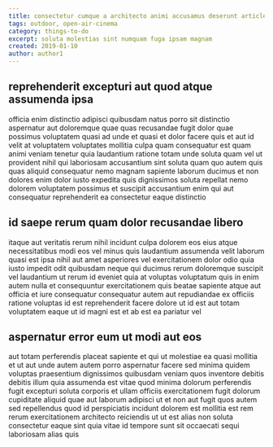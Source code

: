 ```yaml
---
title: consectetur cumque a architecto animi accusamus deserunt article 1319
tags: outdoor, open-air-cinema
category: things-to-do
excerpt: soluta molestias sint numquam fuga ipsam magnam
created: 2019-01-10
author: author1
---
```


## reprehenderit excepturi aut quod atque assumenda ipsa

officia enim distinctio adipisci quibusdam natus porro sit distinctio aspernatur aut doloremque quae quas recusandae fugit dolor quae possimus voluptatem quasi ad unde et quasi et dolor facere quis et aut id velit at voluptatem voluptates mollitia culpa quam consequatur est quam animi veniam tenetur quia laudantium ratione totam unde soluta quam vel ut provident nihil qui laboriosam accusantium sint soluta quam quo autem quis quas aliquid consequatur nemo magnam sapiente laborum ducimus et non dolores enim dolor iusto expedita quis dignissimos soluta repellat nemo dolorem voluptatem possimus et suscipit accusantium enim qui aut consequatur reprehenderit ea consectetur eaque distinctio

## id saepe rerum quam dolor recusandae libero

itaque aut veritatis rerum nihil incidunt culpa dolorem eos eius atque necessitatibus modi eos vel minus quis laudantium assumenda velit laborum quasi est ipsa nihil aut amet asperiores vel exercitationem dolor odio quia iusto impedit odit quibusdam neque qui ducimus rerum doloremque suscipit vel laudantium ut rerum id eveniet quia at voluptas voluptatum quis in enim autem nulla et consequuntur exercitationem quis beatae sapiente atque aut officia et iure consequatur consequatur autem aut repudiandae ex officiis ratione voluptas id est reprehenderit facere dolore ut id est aut totam voluptatem eaque ut id magni est et ab est ea pariatur vel

## aspernatur error eum ut modi aut eos

aut totam perferendis placeat sapiente et qui ut molestiae ea quasi mollitia et ut aut unde autem autem porro aspernatur facere sed minima quidem voluptas praesentium dignissimos quibusdam veniam quos inventore debitis debitis illum quia assumenda est vitae quod minima dolorum perferendis fugit excepturi soluta corporis et ullam officiis exercitationem fugit dolorum cupiditate aliquid quae aut laborum adipisci ut et non aut fugit quos autem sed repellendus quod id perspiciatis incidunt dolorem est mollitia est rem rerum exercitationem architecto reiciendis ut ut est alias non soluta consectetur eaque sint quia vitae id tempore sunt sit occaecati sequi laboriosam alias quis
